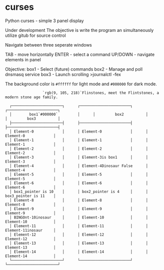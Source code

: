 # curses
Python curses - simple 3 panel display


Under development
The objective is write the program an simultaneously utilize gitub for source control


Navigate between three seperate windows

TAB - move horizontally
ENTER - select a command
UP/DOWN - navigate elements in panel

Objective: 
  box1 - Select (future) commands
  box2 - Manage and poll dnsmasq service
  box3 - Launch scrolling >journalctl -fex
  
The background color is `#ffffff` for light mode and `#000000` for dark mode.

                     `rgb(9, 105, 218)`Flinstones, meet the Flintstones, a modern stone age family.

      ┌───────────────────────┐      ┌───────────────────────┐      ┌───────────────────────┐
      │        box1`#000000`         │      │         box2          │      │         box3          │
      ├───────────────────────┤      ├───────────────────────┤      ├───────────────────────┤
      │ Element-0             │      │ Element-0             │      │ Element-0             │
      │ Element-1             │      │ Element-1             │      │ Element-1             │
      │ Element-2             │      │ Element-2             │      │ Element-2             │
      │ Element-3             │      │ Element-3is box1      │      │ Element-3             │
      │ Element-4             │      │ Element-4Dinosaur False      │ Element-4             │
      │ Element-5             │      │ Element-5             │      │ Element-5             │
      │ Element-6             │      │ Element-6             │      │ Element-6             │
      │ box1_pointer is 10    │      │ box2_pointer is 4     │      │ box3_pointer is 11    │
      │ Element-8             │      │ Element-8             │      │ Element-8             │
      │ Element-9             │      │ Element-9             │      │ Element-9             │
      │ BINGOnt-10inosaur     │      │ Element-10            │      │ Element-10            │
      │ Element-11            │      │ Element-11            │      │ Element-11inosaur     │
      │ Element-12            │      │ Element-12            │      │ Element-12            │
      │ Element-13            │      │ Element-13            │      │ Element-13            │
      │ Element-14            │      │ Element-14            │      │ Element-14            │
      └───────────────────────┘      └───────────────────────┘      └───────────────────────┘



